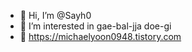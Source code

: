 - 👋 Hi, I’m @Sayh0
- 👀 I’m interested in gae-bal-jja doe-gi
- 📕 https://michaelyoon0948.tistory.com

<!---
Sayh0/Sayh0 is a ✨ special ✨ repository because its `README.md` (this file) appears on your GitHub profile.
You can click the Preview link to take a look at your changes.
--->
